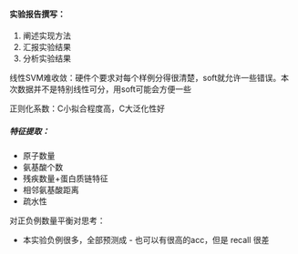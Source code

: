 #### 实验报告撰写：

1. 阐述实现方法
2. 汇报实验结果
3. 分析实验结果



线性SVM难收敛：硬件个要求对每个样例分得很清楚，soft就允许一些错误。本次数据并不是特别线性可分，用soft可能会方便一些

正则化系数：C小拟合程度高，C大泛化性好



##### 特征提取：

- 原子数量
- 氨基酸个数
- 残疾数量+蛋白质链特征
- 相邻氨基酸距离
- 疏水性



对正负例数量平衡对思考：

- 本实验负例很多，全部预测成 - 也可以有很高的acc，但是 recall 很差